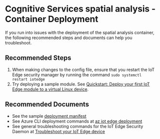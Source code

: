 <properties
  pagetitle="Cognitive Services spatial analysis - Container Deployment"
  service="microsoft.cognitiveservices"
  resource="accounts"
  ms.author="kabrow"
  selfhelptype="Generic"
  supporttopicids="32767687"
  productpesids="16970"
  cloudenvironments="public, fairfax, mooncake, blackforest, ussec, usnat"
  articleid="c87734c3-2baa-4726-8253-d3f9f59a24ef"
  ownershipid="AzureCogSvc_CognitiveServices" />
# Cognitive Services spatial analysis - Container Deployment

If you run into issues with the deployment of the spatial analysis container, the following recommended steps and documents can help you troubleshoot.

## **Recommended Steps**

1. When making changes to the config file, ensure that you restart the IoT Edge security manager by running the command `sudo systemctl restart iotedge`
2. Try deploying a sample module. See [Quickstart: Deploy your first IoT Edge module to a virtual Linux device](https://docs.microsoft.com/azure/iot-edge/quickstart-linux#install-and-configure-the-iot-edge-security-daemon).

## **Recommended Documents**

* See the sample [deployment manifest](https://github.com/Azure-Samples/cognitive-services-sample-data-files/blob/master/ComputerVision/spatial-analysis/DeploymentManifest.json) 
* See Azure CLI deployment commands at [az iot edge deployment](https://docs.microsoft.com/cli/azure/ext/azure-cli-iot-ext/iot/edge/deployment?view=azure-cli-latest)
* See general troubleshooting commands for the IoT Edge Security Daemon at [Troubleshoot your IoT Edge device](https://docs.microsoft.com/azure/iot-edge/troubleshoot)

